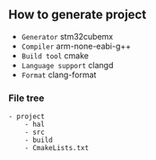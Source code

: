 ## How to generate project
- `Generator` stm32cubemx 
- `Compiler` arm-none-eabi-g++
- `Build tool` cmake
- `Language support` clangd 
- `Format` clang-format

### File tree
```
- project
    - hal
    - src
    - build
    - CmakeLists.txt
```
